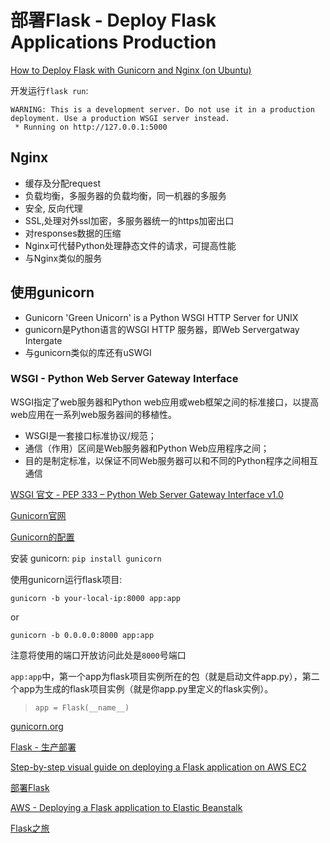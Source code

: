 # 部署Flask - Deploy Flask Applications Production


[How to Deploy Flask with Gunicorn and Nginx (on Ubuntu)](https://www.youtube.com/watch?v=KWIIPKbdxD0)


开发运行`flask run`:

```
WARNING: This is a development server. Do not use it in a production deployment. Use a production WSGI server instead.
 * Running on http://127.0.0.1:5000
```


## Nginx

- 缓存及分配request
- 负载均衡，多服务器的负载均衡，同一机器的多服务
- 安全, 反向代理
- SSL,处理对外ssl加密，多服务器统一的https加密出口
- 对responses数据的压缩
- Nginx可代替Python处理静态文件的请求，可提高性能
- 与Nginx类似的服务

## 使用gunicorn

- Gunicorn 'Green Unicorn' is a Python WSGI HTTP Server for UNIX
- gunicorn是Python语言的WSGI HTTP 服务器，即Web Servergatway Intergate
- 与gunicorn类似的库还有uSWGI

### WSGI - Python Web Server Gateway Interface

WSGI指定了web服务器和Python web应用或web框架之间的标准接口，以提高web应用在一系列web服务器间的移植性。

- WSGI是一套接口标准协议/规范；
- 通信（作用）区间是Web服务器和Python Web应用程序之间；
- 目的是制定标准，以保证不同Web服务器可以和不同的Python程序之间相互通信

[WSGI 官文 - PEP 333 – Python Web Server Gateway Interface v1.0](https://peps.python.org/pep-0333/)

[Gunicorn官网](https://gunicorn.org)

[Gunicorn的配置](https://docs.gunicorn.org/en/stable/settings.html)

安装 gunicorn: 
`pip install gunicorn`

使用gunicorn运行flask项目: 

`gunicorn -b your-local-ip:8000 app:app`

or

`gunicorn -b 0.0.0.0:8000 app:app`

注意将使用的端口开放访问此处是`8000`号端口

`app:app`中，第一个app为flask项目实例所在的包（就是启动文件app.py），第二个app为生成的flask项目实例（就是你app.py里定义的flask实例）。
> `app = Flask(__name__)`


[gunicorn.org](https://gunicorn.org/)

[Flask - 生产部署](https://dormousehole.readthedocs.io/en/latest/deploying/index.html)

[Step-by-step visual guide on deploying a Flask application on AWS EC2](https://medium.com/techfront/step-by-step-visual-guide-on-deploying-a-flask-application-on-aws-ec2-8e3e8b82c4f7)

[部署Flask](https://spacewander.github.io/explore-flask-zh/13-deployment.html)

[AWS - Deploying a Flask application to Elastic Beanstalk](https://docs.aws.amazon.com/elasticbeanstalk/latest/dg/create-deploy-python-flask.html)

[Flask之旅](https://spacewander.github.io/explore-flask-zh/)